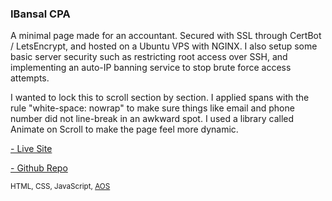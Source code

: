 <h3 class="projectHeader">IBansal CPA</h3>

<p class="projectDesc">
  A minimal page made for an accountant. Secured with SSL through
  CertBot / LetsEncrypt, and hosted on a Ubuntu VPS with NGINX. I also
  setup some basic server security such as restricting root access
  over SSH, and implementing an auto-IP banning service to stop brute
  force access attempts.
</p>

<p class="projectDesc">
  I wanted to lock this to scroll section by section. I applied spans
  with the rule "white-space: nowrap" to make sure things like email
  and phone number did not line-break in an awkward spot. I used a
  library called Animate on Scroll to make the page feel more dynamic.
</p>

<div class="project-links">
  <a href="https://www.ibansalcpa.com" target="_blank">
    <p>- Live Site</p>
  </a>
  <a href="https://github.com/PaulB-H/inderjit_cpa" target="_blank">
    <p>- Github Repo</p>
  </a>
</div>

<p>
  <sub
    >HTML, CSS, JavaScript,
    <a href="https://michalsnik.github.io/aos/">AOS</a></sub
  >
</p>
